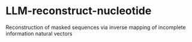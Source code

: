 # LLM-reconstruct-nucleotide
Reconstruction of masked sequences via inverse mapping of incomplete information natural vectors
